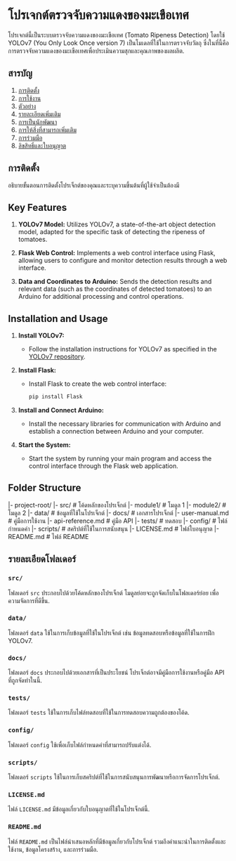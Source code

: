 # โปรเจกต์ตรวจจับความแดงของมะเขือเทศ

โปรเจกต์นี้เป็นระบบตรวจจับความแดงของมะเขือเทศ (Tomato Ripeness Detection) โดยใช้ YOLOv7 (You Only Look Once version 7) เป็นโมเดลที่ใช้ในการตรวจจับวัตถุ ซึ่งในที่นี้คือการตรวจจับความแดงของมะเขือเทศเพื่อประเมินความสุกและคุณภาพของผลผลิต.

## สารบัญ

1. [การติดตั้ง](#การติดตั้ง)
2. [การใช้งาน](#การใช้งาน)
3. [ตัวอย่าง](#ตัวอย่าง)
4. [รายละเอียดเพิ่มเติม](#รายละเอียดเพิ่มเติม)
5. [การเป็นนักพัฒนา](#การเป็นนักพัฒนา)
6. [การให้สิ่งที่สามารถเพิ่มเติม](#การให้สิ่งที่สามารถเพิ่มเติม)
7. [การร่วมมือ](#การร่วมมือ)
8. [ลิขสิทธิ์และใบอนุญาต](#ลิขสิทธิ์และใบอนุญาต)

## การติดตั้ง

อธิบายขั้นตอนการติดตั้งโปรเจ็กต์ของคุณและระบุความขึ้นต้นที่ผู้ใช้จำเป็นต้องมี

## Key Features

1. **YOLOv7 Model:** Utilizes YOLOv7, a state-of-the-art object detection model, adapted for the specific task of detecting the ripeness of tomatoes.

2. **Flask Web Control:** Implements a web control interface using Flask, allowing users to configure and monitor detection results through a web interface.

3. **Data and Coordinates to Arduino:** Sends the detection results and relevant data (such as the coordinates of detected tomatoes) to an Arduino for additional processing and control operations.

## Installation and Usage

1. **Install YOLOv7:**

   - Follow the installation instructions for YOLOv7 as specified in the [YOLOv7 repository](https://github.com/WongKinYiu/yolov7).

2. **Install Flask:**

   - Install Flask to create the web control interface:
     ```bash
     pip install Flask
     ```

3. **Install and Connect Arduino:**

   - Install the necessary libraries for communication with Arduino and establish a connection between Arduino and your computer.

4. **Start the System:**
   - Start the system by running your main program and access the control interface through the Flask web application.

## Folder Structure

|- project-root/
|- src/ # โค้ดหลักของโปรเจ็กต์
|- module1/ # โมดูล 1
|- module2/ # โมดูล 2
|- data/ # ข้อมูลที่ใช้ในโปรเจ็กต์
|- docs/ # เอกสารโปรเจ็กต์
|- user-manual.md # คู่มือการใช้งาน
|- api-reference.md # คู่มือ API
|- tests/ # ทดสอบ
|- config/ # ไฟล์กำหนดค่า
|- scripts/ # สคริปต์ที่ใช้ในการสนับสนุน
|- LICENSE.md # ไฟล์ใบอนุญาต
|- README.md # ไฟล์ README

## รายละเอียดโฟลเดอร์

### `src/`

โฟลเดอร์ `src` ประกอบไปด้วยโค้ดหลักของโปรเจ็กต์ โมดูลย่อยจะถูกจัดเก็บในโฟลเดอร์ย่อย เพื่อความจัดการที่ดีขึ้น.

### `data/`

โฟลเดอร์ `data` ใช้ในการเก็บข้อมูลที่ใช้ในโปรเจ็กต์ เช่น ข้อมูลทดสอบหรือข้อมูลที่ใช้ในการฝึก YOLOv7.

### `docs/`

โฟลเดอร์ `docs` ประกอบไปด้วยเอกสารที่เป็นประโยชน์ โปรเจ็กต์อาจมีคู่มือการใช้งานหรือคู่มือ API ที่ถูกจัดทำในนี้.

### `tests/`

โฟลเดอร์ `tests` ใช้ในการเก็บไฟล์ทดสอบที่ใช้ในการทดสอบความถูกต้องของโค้ด.

### `config/`

โฟลเดอร์ `config` ใช้เพื่อเก็บไฟล์กำหนดค่าที่สามารถปรับแต่งได้.

### `scripts/`

โฟลเดอร์ `scripts` ใช้ในการเก็บสคริปต์ที่ใช้ในการสนับสนุนการพัฒนาหรือการจัดการโปรเจ็กต์.

### `LICENSE.md`

ไฟล์ `LICENSE.md` มีข้อมูลเกี่ยวกับใบอนุญาตที่ใช้ในโปรเจ็กต์นี้.

### `README.md`

ไฟล์ `README.md` เป็นไฟล์นำเสนอหลักที่มีข้อมูลเกี่ยวกับโปรเจ็กต์ รวมถึงคำแนะนำในการติดตั้งและใช้งาน, ข้อมูลโครงสร้าง, และการร่วมมือ.
